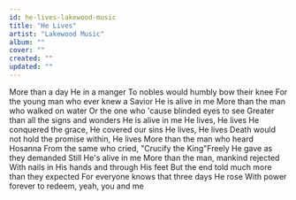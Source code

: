 ```yaml
---
id: he-lives-lakewood-music
title: "He Lives"
artist: "Lakewood Music"
album: ""
cover: ""
created: ""
updated: ""
---
```


More than a day He in a manger
To nobles would humbly bow their knee
For the young man who ever knew a Savior
He is alive in me
More than the man who walked on water
Or the one who 'cause blinded eyes to see
Greater than all the signs and wonders
He is alive in me
He lives, He lives
He conquered the grace, He covered our sins
He lives, He lives
Death would not hold the promise within, He lives
More than the man who heard Hosanna
From the same who cried, "Crucify the King"Freely He gave as they demanded
Still He's alive in me
More than the man, mankind rejected
With nails in His hands and through His feet
But the end told much more than they expected
For everyone knows that three days He rose
With power forever to redeem, yeah, you and me